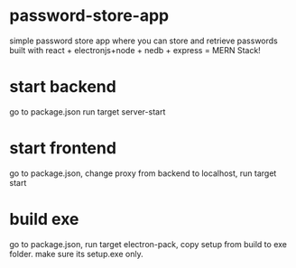 # password-store-app
simple password store app where you can store and retrieve passwords built with react + electronjs+node + nedb + express = MERN Stack!

# start backend

go to package.json  run target server-start

# start frontend

go to package.json, change proxy from backend to localhost,  run target start

# build exe

go to package.json, run target electron-pack, copy setup from build to exe folder. make sure its setup.exe only. 
